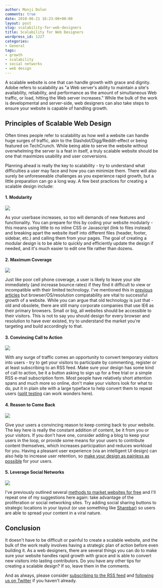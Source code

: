 ```yaml
---
author: Monji Dolon
comments: true
date: 2010-06-21 16:23:00+00:00
layout: post
slug: scalability-for-web-designers
title: Scalability for Web Designers
wordpress_id: 1227
categories:
- General
tags:
- growth
- scalability
- social networks
- web design
---
```


A scalable website is one that can handle growth with grace and dignity. Adobe refers to scalability as  "a Web server's ability to maintain a site's availability, reliability, and performance as the amount of simultaneous Web traffic, or load, hitting the Web server increases."  While the bulk of the work is developmental and server-side, web designers can also take steps to ensure your website is capable of handling growth.

## Principles of Scalable Web Design

Often times people refer to scalability as how well a website can handle huge surges of traffic, akin to the Slashdot/Digg/Reddit-effect or being featured on TechCrunch.  While being able to serve the website without overwhelming the server is a feat in itself, a truly scalable website should be one that maximizes usability and user conversions.

Planning ahead is really the key to scalability - try to understand what difficulties a user may face and how you can minimize them.  There will also surely be unforeseeable challenges as you experience rapid growth, but a little preparation can go a long way.  A few best practices for creating a scalable design include:

#### 1. Modularity

<img src="http://devgrow.s3.amazonaws.com/assets/images/modular.gif" class="image-left" />

As your userbase increases, so too will demands of new features and functionality.  You can prepare for this by coding your website modularly - this means using little to no inline CSS or Javascript (link to files instead) and breaking apart the website itself into different files (header, footer, sidebar, etc.) and calling them from your pages.  The goal of creating a modular design is to be able to quickly and efficiently update the design if needed, and it's much easier to edit one file rather than dozens.

#### 2. Maximum Coverage

<img src="http://devgrow.s3.amazonaws.com/assets/images/coverage.gif" class="image-left" />

Just like poor cell phone coverage, a user is likely to leave your site immediately (and increase bounce rates) if they find it difficult to view or incompatible with their limited technology.  I've mentioned this in [previous articles](http://devgrow.com/web-designers-not-everyone-uses-a-mac/) but browser/OS/resolution compatability are vital to successful growth of a website.  While you can argue that old technology is just that - old and obsolete, there are still many corporate companies that use IE6 as their primary browsers.  Small or big, all websites should be accessible to their visitors.  This is not to say you should design for every browser and resolution to have ever existed, try to understand the market you're targeting and build accordingly to that.

#### 3. Convincing Call to Action

<img src="http://devgrow.s3.amazonaws.com/assets/images/calltoaction.gif" class="image-left" />

With any surge of traffic comes an opportunity to convert temporary visitors into users - try to get your visitors to participate by commenting, register or at least subscribing to an RSS feed.  Make sure your design has some kind of call to action, be it a button asking to sign up for a free trial or a simple RSS e-mail subscription form.  Most people have relatively short attention spans and much more so online, don't make your visitors look for what to do, put it in plain site with a large typeface to help convert them to repeat users ([split testing](http://visualwebsiteoptimizer.com/) can work wonders here).

#### 4. Reason to Come Back

<img src="http://devgrow.s3.amazonaws.com/assets/images/content.gif" class="image-left" />

Give your users a convincing reason to keep coming back to your website.  The key here is really the constant addition of content, be it from you or your visitors.  If you don't have one, consider adding a blog to keep your users in the loop, or provide some means for your users to contribute content themselves, which increases participation and reduces workload for you.  Having a pleasant user experience (via an intelligent UI design) can also help to increase user retention, so [make your design as painless as possible](http://devgrow.com/design-etiquette-101/) for your users.

#### 5. Leverage Social Networks

<img src="http://devgrow.s3.amazonaws.com/assets/images/social.gif" class="image-left" />

I've previously outlined several [methods to market websites for free](http://devgrow.com/12-ways-to-market-your-website-for-free/) and I'll repeat one of my suggestions here again: take advantage of the proliferation or social networking sites.  Try adding social sharing buttons to strategic locations in your layout (or use something like [Sharebar](http://devgrow.com/sharebar-wordpress-plugin/)) so users are able to spread your content in a viral nature.

## Conclusion

It doesn't have to be difficult or painful to create a scalable website, and the bulk of the work really involves having a strategic plan of action before even building it.  As a web designers, there are several things you can do to make sure your website handles rapid growth with grace and is able to convert new visitors into lasting contributors.   Do you have any other tips for creating a scalable design?  If so, leave them in the comments.

And as always, please consider [subscribing to the RSS feed](http://feeds.feedburner.com/devgrow) and [following us on Twitter](http://twitter.com/ThinkDevGrow) if you haven't already.